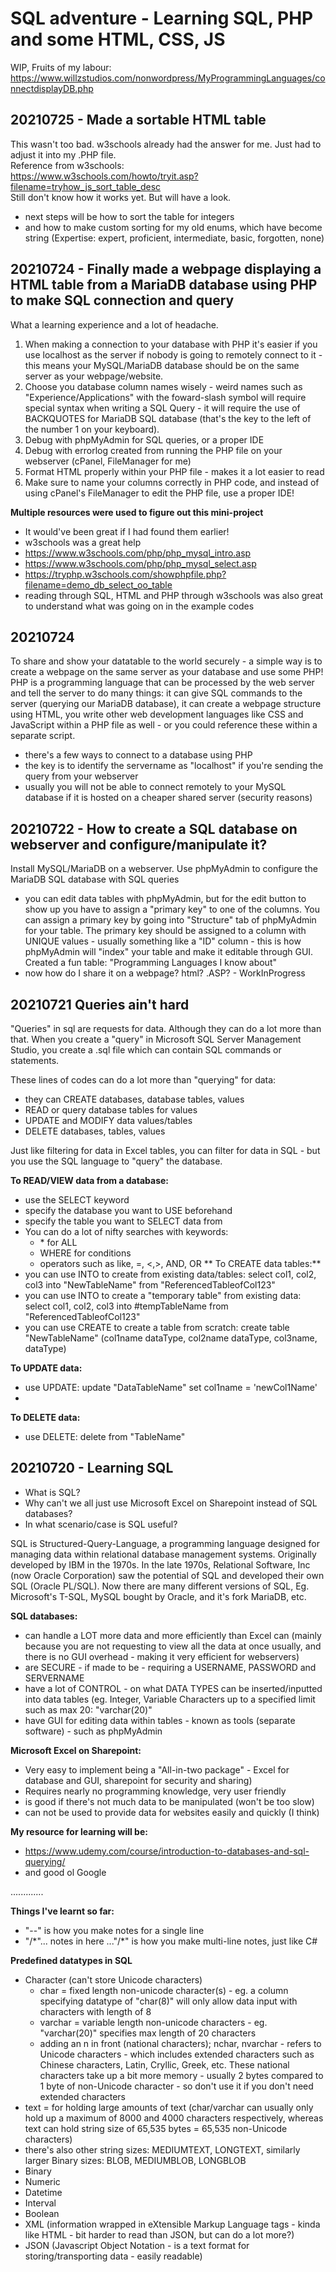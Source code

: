 # SQL adventure - Learning SQL, PHP and some HTML, CSS, JS

WIP, Fruits of my labour:   
https://www.willzstudios.com/nonwordpress/MyProgrammingLanguages/connectdisplayDB.php

## 20210725 - Made a sortable HTML table
This wasn't too bad.
w3schools already had the answer for me. Just had to adjust it into my .PHP file.  
Reference from w3schools:  
https://www.w3schools.com/howto/tryit.asp?filename=tryhow_js_sort_table_desc  
Still don't know how it works yet. But will have a look.

- next steps will be how to sort the table for integers
- and how to make custom sorting for my old enums, which have become string (Expertise: expert, proficient, intermediate, basic, forgotten, none)

## 20210724 - Finally made a webpage displaying a HTML table from a MariaDB database using PHP to make SQL connection and query
What a learning experience and a lot of headache.
1. When making a connection to your database with PHP it's easier if you use localhost as the server if nobody is going to remotely connect to it - this means your MySQL/MariaDB database should be on the same server as your webpage/website.
2. Choose you database column names wisely - weird names such as "Experience/Applications" with the foward-slash symbol will require special syntax when writing a SQL Query - it will require the use of BACKQUOTES for MariaDB SQL database (that's the key to the left of the number 1 on your keyboard).
3. Debug with phpMyAdmin for SQL queries, or a proper IDE
4. Debug with errorlog created from running the PHP file on your webserver (cPanel, FileManager for me)
5. Format HTML properly within your PHP file - makes it a lot easier to read
6. Make sure to name your columns correctly in PHP code, and instead of using cPanel's FileManager to edit the PHP file, use a proper IDE!


**Multiple resources were used to figure out this  mini-project**
- It would've been great if I had found them earlier!
- w3schools was a great help
- https://www.w3schools.com/php/php_mysql_intro.asp
- https://www.w3schools.com/php/php_mysql_select.asp
- https://tryphp.w3schools.com/showphpfile.php?filename=demo_db_select_oo_table
- reading through SQL, HTML and PHP through w3schools was also great to understand what was going on in the example codes

## 20210724
To share and show your datatable to the world securely - a simple way is to create a webpage on the same server as your database and use some PHP! PHP is a programming language that can be processed by the web server and tell the server to do many things: it can give SQL commands to the server (querying our MariaDB database), it can create a webpage structure using HTML, you write other web development languages like CSS and JavaScript within a PHP file as well - or you could reference these within a separate script.  

- there's a few ways to connect to a database using PHP
- the key is to identify the servername as "localhost" if you're sending the query from your webserver
- usually you will not be able to connect remotely to your MySQL database if it is hosted on a cheaper shared server (security reasons)


## 20210722 - How to create a SQL database on webserver and configure/manipulate it?

Install MySQL/MariaDB on a webserver.
Use phpMyAdmin to configure the MariaDB SQL database with SQL queries 
- you can edit data tables with phpMyAdmin, but for the edit button to show up you have to assign a "primary key" to one of the columns. You can assign a primary key by going into "Structure" tab of phpMyAdmin for your table. The primary key should be assigned to a column with UNIQUE values - usually something like a "ID" column - this is how phpMyAdmin will "index" your table and make it editable through GUI.
Created a fun table: "Programming Languages I know about"
- now how do I share it on a webpage? html? .ASP? - WorkInProgress

## 20210721 Queries ain't hard
"Queries" in sql are requests for data. Although they can do a lot more than that.
When you create a "query" in Microsoft SQL Server Management Studio, you create a .sql file which can contain SQL commands or statements.

These lines of codes can do a lot more than "querying" for data:
- they can CREATE databases, database tables, values
- READ or query database tables for values
- UPDATE and MODIFY data values/tables
- DELETE databases, tables, values

Just like filtering for data in Excel tables, you can filter for data in SQL - but you use the SQL language to "query" the database.

**To READ/VIEW data from a database:**
- use the SELECT keyword
- specify the database you want to USE beforehand
- specify the table you want to SELECT data from
- You can do a lot of nifty searches with keywords:
  - \* for ALL
  - WHERE for conditions
  - operators such as like, =, <,>, AND, OR
**
To CREATE data tables:**
- you can use INTO to create from existing data/tables: select col1, col2, col3 into "NewTableName" from "ReferencedTableofCol123"
- you can use INTO to create a "temporary table" from existing data: select col1, col2, col3 into #tempTableName from "ReferencedTableofCol123"
- you can use CREATE to create a table from scratch: create table "NewTableName" (col1name dataType, col2name dataType, col3name, dataType)

**To UPDATE data:**
- use UPDATE: update "DataTableName" set col1name = 'newCol1Name'
- 

**To DELETE data:**
- use DELETE: delete from "TableName"

## 20210720 - Learning SQL
- What is SQL?
- Why can't we all just use Microsoft Excel on Sharepoint instead of SQL databases?
- In what scenario/case is SQL useful?

SQL is Structured-Query-Language, a programming language designed for managing data within relational database management systems. Originally developed by IBM in the 1970s. In the late 1970s, Relational Software, Inc (now Oracle Corporation) saw the potential of SQL and developed their own SQL (Oracle PL/SQL). Now there are many different versions of SQL, Eg. Microsoft's T-SQL, MySQL bought by Oracle, and it's fork MariaDB, etc.

**SQL databases:**
- can handle a LOT more data and more efficiently than Excel can (mainly because you are not requesting to view all the data at once usually, and there is no GUI overhead - making it very efficient for webservers)
- are SECURE - if made to be - requiring a USERNAME, PASSWORD and SERVERNAME
- have a lot of CONTROL - on what DATA TYPES can be inserted/inputted into data tables (eg. Integer, Variable Characters up to a specified limit such as max 20: "varchar(20)"
- have GUI for editing data within tables - known as tools (separate software) - such as phpMyAdmin


**Microsoft Excel on Sharepoint:**
- Very easy to implement being a "All-in-two package" - Excel for database and GUI, sharepoint for security and sharing)
- Requires nearly no programming knowledge, very user friendly
- is good if there's not much data to be manipulated (won't be too slow)
- can not be used to provide data for websites easily and quickly (I think)

**My resource for learning will be:**
- https://www.udemy.com/course/introduction-to-databases-and-sql-querying/
- and good ol Google

.............

**Things I've learnt so far:**
- "--" is how you make notes for a single line
- "/*"... notes in here ..."/\*" is how you make multi-line notes, just like C#


**Predefined datatypes in SQL**
- Character (can't store Unicode characters)
  - char = fixed length non-unicode character(s) - eg. a column specifying datatype of "char(8)" will only allow data input with characters with length of 8
  - varchar = variable length non-unicode characters - eg. "varchar(20)" specifies max length of 20 characters
  - adding an n in front (national characters); nchar, nvarchar - refers to Unicode characters - which includes extended characters such as Chinese characters, Latin, Cryllic, Greek, etc. These national characters take up a bit more memory - usually 2 bytes compared to 1 byte of non-Unicode character - so don't use it if you don't need extended characters 
- text = for holding large amounts of text (char/varchar can usually only hold up a maximum of 8000 and 4000 characters respectively, whereas text can hold string size of 65,535 bytes = 65,535 non-Unicode characters)
- there's also other string sizes: MEDIUMTEXT, LONGTEXT, similarly larger Binary sizes: BLOB, MEDIUMBLOB, LONGBLOB
- Binary 
- Numeric
- Datetime
- Interval
- Boolean
- XML (information wrapped in eXtensible Markup Language tags - kinda like HTML - bit harder to read than JSON, but can do a lot more?)
- JSON (Javascript Object Notation - is a text format for storing/transporting data - easily readable)






